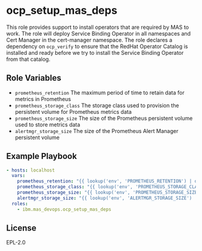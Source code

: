 ocp_setup_mas_deps
==================

This role provides support to install operators that are required by MAS to work. The role will deploy Service Binding Operator in all namespaces and Cert Manager in the cert-manager namespace.  The role declares a dependency on `ocp_verify` to ensure that the RedHat Operator Catalog is installed and ready before we try to install the Service Binding Operator from that catalog.


Role Variables
--------------

- `prometheus_retention` The maximum period of time to retain data for metrics in Prometheus
- `prometheus_storage_class` The storage class used to provision the persistent volume for Prometheus metrics data
- `prometheus_storage_size` The size of the Prometheus persistent volume used to store metrics data
- `alertmgr_storage_size` The size of the Prometheus Alert Manager persistent volume

Example Playbook
----------------

```yaml
- hosts: localhost
  vars:
    prometheus_retention: "{{ lookup('env', 'PROMETHEUS_RETENTION') | default('15d', true) }}"
    prometheus_storage_class: "{{ lookup('env', 'PROMETHEUS_STORAGE_CLASS') | default('ibmc-block-gold', true) }}"
    prometheus_storage_size: "{{ lookup('env', 'PROMETHEUS_STORAGE_SIZE') | default('300Gi', true) }}"
    alertmgr_storage_size: "{{ lookup('env', 'ALERTMGR_STORAGE_SIZE') | default('20Gi', true) }}"
  roles:
    - ibm.mas_devops.ocp_setup_mas_deps
```

License
-------

EPL-2.0
